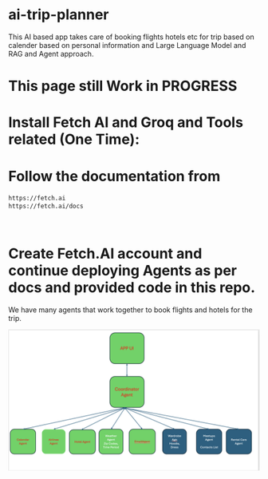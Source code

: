 # ai-trip-planner
This AI based app takes care of booking flights hotels etc for trip based on calender  based on personal information and Large Language Model and RAG and Agent approach. 

# This page still Work in PROGRESS



# Install Fetch AI and Groq and Tools related (One Time):

# Follow the documentation from 

```
https://fetch.ai
https://fetch.ai/docs

 
```

# Create Fetch.AI account and continue deploying Agents as per docs and provided code in this repo.

We have many agents that work together to book flights and hotels for the trip.

![alt text](image.png)

